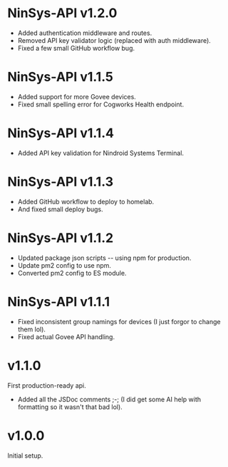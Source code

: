 # NinSys-API v1.2.0
- Added authentication middleware and routes.
- Removed API key validator logic (replaced with auth middleware).
- Fixed a few small GitHub workflow bug.

# NinSys-API v1.1.5
- Added support for more Govee devices.
- Fixed small spelling error for Cogworks Health endpoint.

# NinSys-API v1.1.4
- Added API key validation for Nindroid Systems Terminal.

# NinSys-API v1.1.3
- Added GitHub workflow to deploy to homelab.
- And fixed small deploy bugs.

# NinSys-API v1.1.2
- Updated package json scripts -- using npm for production.
- Update pm2 config to use npm.
- Converted pm2 config to ES module.

# NinSys-API v1.1.1
- Fixed inconsistent group namings for devices (I just forgor to change them lol).
- Fixed actual Govee API handling.

# v1.1.0
First production-ready api.
- Added all the JSDoc comments ;-; (I did get some AI help with formatting so it wasn't that bad lol).

# v1.0.0
Initial setup.